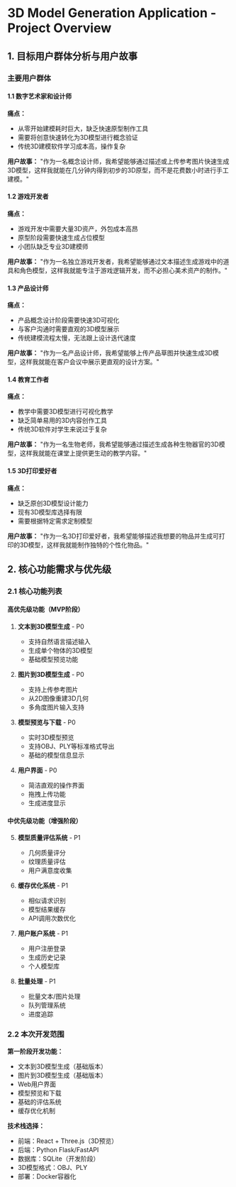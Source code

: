 # 3D Model Generation Application - Project Overview

## 1. 目标用户群体分析与用户故事

### 主要用户群体

#### 1.1 数字艺术家和设计师
**痛点：**
- 从零开始建模耗时巨大，缺乏快速原型制作工具
- 需要将创意快速转化为3D模型进行概念验证
- 传统3D建模软件学习成本高，操作复杂

**用户故事：**
"作为一名概念设计师，我希望能够通过描述或上传参考图片快速生成3D模型，这样我就能在几分钟内得到初步的3D原型，而不是花费数小时进行手工建模。"

#### 1.2 游戏开发者
**痛点：**
- 游戏开发中需要大量3D资产，外包成本高昂
- 原型阶段需要快速生成占位模型
- 小团队缺乏专业3D建模师

**用户故事：**
"作为一名独立游戏开发者，我希望能够通过文本描述生成游戏中的道具和角色模型，这样我就能专注于游戏逻辑开发，而不必担心美术资产的制作。"

#### 1.3 产品设计师
**痛点：**
- 产品概念设计阶段需要快速3D可视化
- 与客户沟通时需要直观的3D模型展示
- 传统建模流程太慢，无法跟上设计迭代速度

**用户故事：**
"作为一名产品设计师，我希望能够上传产品草图并快速生成3D模型，这样我就能在客户会议中展示更直观的设计方案。"

#### 1.4 教育工作者
**痛点：**
- 教学中需要3D模型进行可视化教学
- 缺乏简单易用的3D内容创作工具
- 传统3D软件对学生来说过于复杂

**用户故事：**
"作为一名生物老师，我希望能够通过描述生成各种生物器官的3D模型，这样我就能在课堂上提供更生动的教学内容。"

#### 1.5 3D打印爱好者
**痛点：**
- 缺乏原创3D模型设计能力
- 现有3D模型库选择有限
- 需要根据特定需求定制模型

**用户故事：**
"作为一名3D打印爱好者，我希望能够描述我想要的物品并生成可打印的3D模型，这样我就能制作独特的个性化物品。"

## 2. 核心功能需求与优先级

### 2.1 核心功能列表

#### 高优先级功能（MVP阶段）
1. **文本到3D模型生成** - P0
   - 支持自然语言描述输入
   - 生成单个物体的3D模型
   - 基础模型预览功能

2. **图片到3D模型生成** - P0
   - 支持上传参考图片
   - 从2D图像重建3D几何
   - 多角度图片输入支持

3. **模型预览与下载** - P0
   - 实时3D模型预览
   - 支持OBJ、PLY等标准格式导出
   - 基础的模型信息显示

4. **用户界面** - P0
   - 简洁直观的操作界面
   - 拖拽上传功能
   - 生成进度显示

#### 中优先级功能（增强阶段）
5. **模型质量评估系统** - P1
   - 几何质量评分
   - 纹理质量评估
   - 用户满意度收集

6. **缓存优化系统** - P1
   - 相似请求识别
   - 模型结果缓存
   - API调用次数优化

7. **用户账户系统** - P1
   - 用户注册登录
   - 生成历史记录
   - 个人模型库

8. **批量处理** - P1
   - 批量文本/图片处理
   - 队列管理系统
   - 进度追踪

### 2.2 本次开发范围

**第一阶段开发功能：**
- 文本到3D模型生成（基础版本）
- 图片到3D模型生成（基础版本）
- Web用户界面
- 模型预览和下载
- 基础的评估系统
- 缓存优化机制

**技术栈选择：**
- 前端：React + Three.js（3D预览）
- 后端：Python Flask/FastAPI
- 数据库：SQLite（开发阶段）
- 3D模型格式：OBJ、PLY
- 部署：Docker容器化